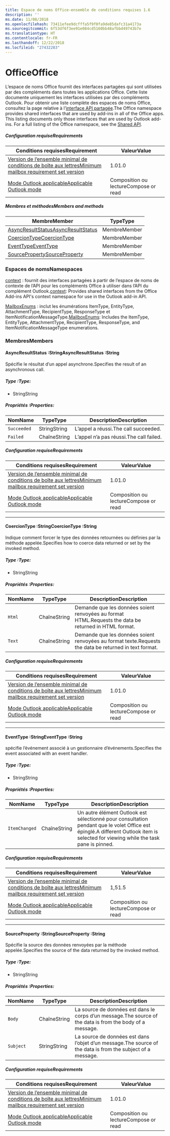 ```yaml
---
title: Espace de noms Office-ensemble de conditions requises 1.6
description: ''
ms.date: 11/08/2018
ms.openlocfilehash: 73411efee9dcfffa5f9f0fa9de85dafc31a4173a
ms.sourcegitcommit: 6f53df6f3ee91e084cd5160bb48afbbd49743b7e
ms.translationtype: HT
ms.contentlocale: fr-FR
ms.lasthandoff: 12/22/2018
ms.locfileid: "27432283"
---
```

# <a name="office"></a><span data-ttu-id="c1621-102">Office</span><span class="sxs-lookup"><span data-stu-id="c1621-102">Office</span></span>

<span data-ttu-id="c1621-p101">L’espace de noms Office fournit des interfaces partagées qui sont utilisées par des compléments dans toutes les applications Office. Cette liste documente uniquement les interfaces utilisées par des compléments Outlook. Pour obtenir une liste complète des espaces de noms Office, consultez la page relative à l’[interface API partagée](/javascript/api/office).</span><span class="sxs-lookup"><span data-stu-id="c1621-p101">The Office namespace provides shared interfaces that are used by add-ins in all of the Office apps. This listing documents only those interfaces that are used by Outlook add-ins. For a full listing of the Office namespace, see the [Shared API](/javascript/api/office).</span></span>

##### <a name="requirements"></a><span data-ttu-id="c1621-105">Configuration requise</span><span class="sxs-lookup"><span data-stu-id="c1621-105">Requirements</span></span>

|<span data-ttu-id="c1621-106">Conditions requises</span><span class="sxs-lookup"><span data-stu-id="c1621-106">Requirement</span></span>| <span data-ttu-id="c1621-107">Valeur</span><span class="sxs-lookup"><span data-stu-id="c1621-107">Value</span></span>|
|---|---|
|[<span data-ttu-id="c1621-108">Version de l’ensemble minimal de conditions de boîte aux lettres</span><span class="sxs-lookup"><span data-stu-id="c1621-108">Minimum mailbox requirement set version</span></span>](/office/dev/add-ins/reference/requirement-sets/outlook-api-requirement-sets)| <span data-ttu-id="c1621-109">1.0</span><span class="sxs-lookup"><span data-stu-id="c1621-109">1.0</span></span>|
|[<span data-ttu-id="c1621-110">Mode Outlook applicable</span><span class="sxs-lookup"><span data-stu-id="c1621-110">Applicable Outlook mode</span></span>](https://docs.microsoft.com/outlook/add-ins/#extension-points)| <span data-ttu-id="c1621-111">Composition ou lecture</span><span class="sxs-lookup"><span data-stu-id="c1621-111">Compose or read</span></span>|

##### <a name="members-and-methods"></a><span data-ttu-id="c1621-112">Membres et méthodes</span><span class="sxs-lookup"><span data-stu-id="c1621-112">Members and methods</span></span>

| <span data-ttu-id="c1621-113">Membre</span><span class="sxs-lookup"><span data-stu-id="c1621-113">Member</span></span> | <span data-ttu-id="c1621-114">Type</span><span class="sxs-lookup"><span data-stu-id="c1621-114">Type</span></span> |
|--------|------|
| [<span data-ttu-id="c1621-115">AsyncResultStatus</span><span class="sxs-lookup"><span data-stu-id="c1621-115">AsyncResultStatus</span></span>](#asyncresultstatus-string) | <span data-ttu-id="c1621-116">Membre</span><span class="sxs-lookup"><span data-stu-id="c1621-116">Member</span></span> |
| [<span data-ttu-id="c1621-117">CoercionType</span><span class="sxs-lookup"><span data-stu-id="c1621-117">CoercionType</span></span>](#coerciontype-string) | <span data-ttu-id="c1621-118">Membre</span><span class="sxs-lookup"><span data-stu-id="c1621-118">Member</span></span> |
| [<span data-ttu-id="c1621-119">EventType</span><span class="sxs-lookup"><span data-stu-id="c1621-119">EventType</span></span>](#eventtype-string) | <span data-ttu-id="c1621-120">Membre</span><span class="sxs-lookup"><span data-stu-id="c1621-120">Member</span></span> |
| [<span data-ttu-id="c1621-121">SourceProperty</span><span class="sxs-lookup"><span data-stu-id="c1621-121">SourceProperty</span></span>](#sourceproperty-string) | <span data-ttu-id="c1621-122">Membre</span><span class="sxs-lookup"><span data-stu-id="c1621-122">Member</span></span> |

### <a name="namespaces"></a><span data-ttu-id="c1621-123">Espaces de noms</span><span class="sxs-lookup"><span data-stu-id="c1621-123">Namespaces</span></span>

<span data-ttu-id="c1621-124">[context](office.context.md) : fournit des interfaces partagées à partir de l’espace de noms de contexte de l’API pour les compléments Office à utiliser dans l’API du complément Outlook.</span><span class="sxs-lookup"><span data-stu-id="c1621-124">[context](office.context.md): Provides shared interfaces from the Office Add-ins API's context namespace for use in the Outlook add-in API.</span></span>

<span data-ttu-id="c1621-125">[MailboxEnums](/javascript/api/outlook/office.mailboxenums.attachmenttype) : inclut les énumérations ItemType, EntityType, AttachmentType, RecipientType, ResponseType et ItemNotificationMessageType.</span><span class="sxs-lookup"><span data-stu-id="c1621-125">[MailboxEnums](/javascript/api/outlook/office.mailboxenums.attachmenttype): Includes the ItemType, EntityType, AttachmentType, RecipientType, ResponseType, and ItemNotificationMessageType enumerations.</span></span>

### <a name="members"></a><span data-ttu-id="c1621-126">Membres</span><span class="sxs-lookup"><span data-stu-id="c1621-126">Members</span></span>

####  <a name="asyncresultstatus-string"></a><span data-ttu-id="c1621-127">AsyncResultStatus :String</span><span class="sxs-lookup"><span data-stu-id="c1621-127">AsyncResultStatus :String</span></span>

<span data-ttu-id="c1621-128">Spécifie le résultat d’un appel asynchrone.</span><span class="sxs-lookup"><span data-stu-id="c1621-128">Specifies the result of an asynchronous call.</span></span>

##### <a name="type"></a><span data-ttu-id="c1621-129">Type :</span><span class="sxs-lookup"><span data-stu-id="c1621-129">Type:</span></span>

*   <span data-ttu-id="c1621-130">String</span><span class="sxs-lookup"><span data-stu-id="c1621-130">String</span></span>

##### <a name="properties"></a><span data-ttu-id="c1621-131">Propriétés :</span><span class="sxs-lookup"><span data-stu-id="c1621-131">Properties:</span></span>

|<span data-ttu-id="c1621-132">Nom</span><span class="sxs-lookup"><span data-stu-id="c1621-132">Name</span></span>| <span data-ttu-id="c1621-133">Type</span><span class="sxs-lookup"><span data-stu-id="c1621-133">Type</span></span>| <span data-ttu-id="c1621-134">Description</span><span class="sxs-lookup"><span data-stu-id="c1621-134">Description</span></span>|
|---|---|---|
|`Succeeded`| <span data-ttu-id="c1621-135">String</span><span class="sxs-lookup"><span data-stu-id="c1621-135">String</span></span>|<span data-ttu-id="c1621-136">L’appel a réussi.</span><span class="sxs-lookup"><span data-stu-id="c1621-136">The call succeeded.</span></span>|
|`Failed`| <span data-ttu-id="c1621-137">Chaîne</span><span class="sxs-lookup"><span data-stu-id="c1621-137">String</span></span>|<span data-ttu-id="c1621-138">L’appel n’a pas réussi.</span><span class="sxs-lookup"><span data-stu-id="c1621-138">The call failed.</span></span>|

##### <a name="requirements"></a><span data-ttu-id="c1621-139">Configuration requise</span><span class="sxs-lookup"><span data-stu-id="c1621-139">Requirements</span></span>

|<span data-ttu-id="c1621-140">Conditions requises</span><span class="sxs-lookup"><span data-stu-id="c1621-140">Requirement</span></span>| <span data-ttu-id="c1621-141">Valeur</span><span class="sxs-lookup"><span data-stu-id="c1621-141">Value</span></span>|
|---|---|
|[<span data-ttu-id="c1621-142">Version de l’ensemble minimal de conditions de boîte aux lettres</span><span class="sxs-lookup"><span data-stu-id="c1621-142">Minimum mailbox requirement set version</span></span>](/office/dev/add-ins/reference/requirement-sets/outlook-api-requirement-sets)| <span data-ttu-id="c1621-143">1.0</span><span class="sxs-lookup"><span data-stu-id="c1621-143">1.0</span></span>|
|[<span data-ttu-id="c1621-144">Mode Outlook applicable</span><span class="sxs-lookup"><span data-stu-id="c1621-144">Applicable Outlook mode</span></span>](https://docs.microsoft.com/outlook/add-ins/#extension-points)| <span data-ttu-id="c1621-145">Composition ou lecture</span><span class="sxs-lookup"><span data-stu-id="c1621-145">Compose or read</span></span>|

---

####  <a name="coerciontype-string"></a><span data-ttu-id="c1621-146">CoercionType :String</span><span class="sxs-lookup"><span data-stu-id="c1621-146">CoercionType :String</span></span>

<span data-ttu-id="c1621-147">Indique comment forcer le type des données retournées ou définies par la méthode appelée.</span><span class="sxs-lookup"><span data-stu-id="c1621-147">Specifies how to coerce data returned or set by the invoked method.</span></span>

##### <a name="type"></a><span data-ttu-id="c1621-148">Type :</span><span class="sxs-lookup"><span data-stu-id="c1621-148">Type:</span></span>

*   <span data-ttu-id="c1621-149">String</span><span class="sxs-lookup"><span data-stu-id="c1621-149">String</span></span>

##### <a name="properties"></a><span data-ttu-id="c1621-150">Propriétés :</span><span class="sxs-lookup"><span data-stu-id="c1621-150">Properties:</span></span>

|<span data-ttu-id="c1621-151">Nom</span><span class="sxs-lookup"><span data-stu-id="c1621-151">Name</span></span>| <span data-ttu-id="c1621-152">Type</span><span class="sxs-lookup"><span data-stu-id="c1621-152">Type</span></span>| <span data-ttu-id="c1621-153">Description</span><span class="sxs-lookup"><span data-stu-id="c1621-153">Description</span></span>|
|---|---|---|
|`Html`| <span data-ttu-id="c1621-154">Chaîne</span><span class="sxs-lookup"><span data-stu-id="c1621-154">String</span></span>|<span data-ttu-id="c1621-155">Demande que les données soient renvoyées au format HTML.</span><span class="sxs-lookup"><span data-stu-id="c1621-155">Requests the data be returned in HTML format.</span></span>|
|`Text`| <span data-ttu-id="c1621-156">Chaîne</span><span class="sxs-lookup"><span data-stu-id="c1621-156">String</span></span>|<span data-ttu-id="c1621-157">Demande que les données soient renvoyées au format texte.</span><span class="sxs-lookup"><span data-stu-id="c1621-157">Requests the data be returned in text format.</span></span>|

##### <a name="requirements"></a><span data-ttu-id="c1621-158">Configuration requise</span><span class="sxs-lookup"><span data-stu-id="c1621-158">Requirements</span></span>

|<span data-ttu-id="c1621-159">Conditions requises</span><span class="sxs-lookup"><span data-stu-id="c1621-159">Requirement</span></span>| <span data-ttu-id="c1621-160">Valeur</span><span class="sxs-lookup"><span data-stu-id="c1621-160">Value</span></span>|
|---|---|
|[<span data-ttu-id="c1621-161">Version de l’ensemble minimal de conditions de boîte aux lettres</span><span class="sxs-lookup"><span data-stu-id="c1621-161">Minimum mailbox requirement set version</span></span>](/office/dev/add-ins/reference/requirement-sets/outlook-api-requirement-sets)| <span data-ttu-id="c1621-162">1.0</span><span class="sxs-lookup"><span data-stu-id="c1621-162">1.0</span></span>|
|[<span data-ttu-id="c1621-163">Mode Outlook applicable</span><span class="sxs-lookup"><span data-stu-id="c1621-163">Applicable Outlook mode</span></span>](https://docs.microsoft.com/outlook/add-ins/#extension-points)| <span data-ttu-id="c1621-164">Composition ou lecture</span><span class="sxs-lookup"><span data-stu-id="c1621-164">Compose or read</span></span>|

---

####  <a name="eventtype-string"></a><span data-ttu-id="c1621-165">EventType :String</span><span class="sxs-lookup"><span data-stu-id="c1621-165">EventType :String</span></span>

<span data-ttu-id="c1621-166">spécifie l’événement associé à un gestionnaire d’événements.</span><span class="sxs-lookup"><span data-stu-id="c1621-166">Specifies the event associated with an event handler.</span></span>

##### <a name="type"></a><span data-ttu-id="c1621-167">Type :</span><span class="sxs-lookup"><span data-stu-id="c1621-167">Type:</span></span>

*   <span data-ttu-id="c1621-168">String</span><span class="sxs-lookup"><span data-stu-id="c1621-168">String</span></span>

##### <a name="properties"></a><span data-ttu-id="c1621-169">Propriétés :</span><span class="sxs-lookup"><span data-stu-id="c1621-169">Properties:</span></span>

| <span data-ttu-id="c1621-170">Nom</span><span class="sxs-lookup"><span data-stu-id="c1621-170">Name</span></span> | <span data-ttu-id="c1621-171">Type</span><span class="sxs-lookup"><span data-stu-id="c1621-171">Type</span></span> | <span data-ttu-id="c1621-172">Description</span><span class="sxs-lookup"><span data-stu-id="c1621-172">Description</span></span> |
|---|---|---|
|`ItemChanged`| <span data-ttu-id="c1621-173">Chaîne</span><span class="sxs-lookup"><span data-stu-id="c1621-173">String</span></span> | <span data-ttu-id="c1621-174">Un autre élément Outlook est sélectionné pour consultation pendant que le volet Office est épinglé.</span><span class="sxs-lookup"><span data-stu-id="c1621-174">A different Outlook item is selected for viewing while the task pane is pinned.</span></span> |

##### <a name="requirements"></a><span data-ttu-id="c1621-175">Configuration requise</span><span class="sxs-lookup"><span data-stu-id="c1621-175">Requirements</span></span>

|<span data-ttu-id="c1621-176">Conditions requises</span><span class="sxs-lookup"><span data-stu-id="c1621-176">Requirement</span></span>| <span data-ttu-id="c1621-177">Valeur</span><span class="sxs-lookup"><span data-stu-id="c1621-177">Value</span></span>|
|---|---|
|[<span data-ttu-id="c1621-178">Version de l’ensemble minimal de conditions de boîte aux lettres</span><span class="sxs-lookup"><span data-stu-id="c1621-178">Minimum mailbox requirement set version</span></span>](/office/dev/add-ins/reference/requirement-sets/outlook-api-requirement-sets)| <span data-ttu-id="c1621-179">1,5</span><span class="sxs-lookup"><span data-stu-id="c1621-179">1.5</span></span> |
|[<span data-ttu-id="c1621-180">Mode Outlook applicable</span><span class="sxs-lookup"><span data-stu-id="c1621-180">Applicable Outlook mode</span></span>](https://docs.microsoft.com/outlook/add-ins/#extension-points)| <span data-ttu-id="c1621-181">Composition ou lecture</span><span class="sxs-lookup"><span data-stu-id="c1621-181">Compose or read</span></span> |

---

####  <a name="sourceproperty-string"></a><span data-ttu-id="c1621-182">SourceProperty :String</span><span class="sxs-lookup"><span data-stu-id="c1621-182">SourceProperty :String</span></span>

<span data-ttu-id="c1621-183">Spécifie la source des données renvoyées par la méthode appelée.</span><span class="sxs-lookup"><span data-stu-id="c1621-183">Specifies the source of the data returned by the invoked method.</span></span>

##### <a name="type"></a><span data-ttu-id="c1621-184">Type :</span><span class="sxs-lookup"><span data-stu-id="c1621-184">Type:</span></span>

*   <span data-ttu-id="c1621-185">String</span><span class="sxs-lookup"><span data-stu-id="c1621-185">String</span></span>

##### <a name="properties"></a><span data-ttu-id="c1621-186">Propriétés :</span><span class="sxs-lookup"><span data-stu-id="c1621-186">Properties:</span></span>

|<span data-ttu-id="c1621-187">Nom</span><span class="sxs-lookup"><span data-stu-id="c1621-187">Name</span></span>| <span data-ttu-id="c1621-188">Type</span><span class="sxs-lookup"><span data-stu-id="c1621-188">Type</span></span>| <span data-ttu-id="c1621-189">Description</span><span class="sxs-lookup"><span data-stu-id="c1621-189">Description</span></span>|
|---|---|---|
|`Body`| <span data-ttu-id="c1621-190">Chaîne</span><span class="sxs-lookup"><span data-stu-id="c1621-190">String</span></span>|<span data-ttu-id="c1621-191">La source de données est dans le corps d’un message.</span><span class="sxs-lookup"><span data-stu-id="c1621-191">The source of the data is from the body of a message.</span></span>|
|`Subject`| <span data-ttu-id="c1621-192">String</span><span class="sxs-lookup"><span data-stu-id="c1621-192">String</span></span>|<span data-ttu-id="c1621-193">La source de données est dans l’objet d’un message.</span><span class="sxs-lookup"><span data-stu-id="c1621-193">The source of the data is from the subject of a message.</span></span>|

##### <a name="requirements"></a><span data-ttu-id="c1621-194">Configuration requise</span><span class="sxs-lookup"><span data-stu-id="c1621-194">Requirements</span></span>

|<span data-ttu-id="c1621-195">Conditions requises</span><span class="sxs-lookup"><span data-stu-id="c1621-195">Requirement</span></span>| <span data-ttu-id="c1621-196">Valeur</span><span class="sxs-lookup"><span data-stu-id="c1621-196">Value</span></span>|
|---|---|
|[<span data-ttu-id="c1621-197">Version de l’ensemble minimal de conditions de boîte aux lettres</span><span class="sxs-lookup"><span data-stu-id="c1621-197">Minimum mailbox requirement set version</span></span>](/office/dev/add-ins/reference/requirement-sets/outlook-api-requirement-sets)| <span data-ttu-id="c1621-198">1.0</span><span class="sxs-lookup"><span data-stu-id="c1621-198">1.0</span></span>|
|[<span data-ttu-id="c1621-199">Mode Outlook applicable</span><span class="sxs-lookup"><span data-stu-id="c1621-199">Applicable Outlook mode</span></span>](https://docs.microsoft.com/outlook/add-ins/#extension-points)| <span data-ttu-id="c1621-200">Composition ou lecture</span><span class="sxs-lookup"><span data-stu-id="c1621-200">Compose or read</span></span>|